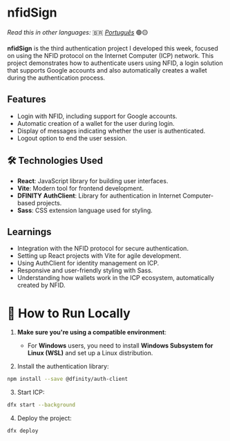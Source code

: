 # nfidSign

_Read this in other languages:_ 🇧🇷 [_Português_](./src/translations/README-ptBR.md) 🟢🟡

**nfidSign** is the third authentication project I developed this week, focused on using the NFID protocol on the Internet Computer (ICP) network. This project demonstrates how to authenticate users using NFID, a login solution that supports Google accounts and also automatically creates a wallet during the authentication process.

## Features

- Login with NFID, including support for Google accounts.
- Automatic creation of a wallet for the user during login.
- Display of messages indicating whether the user is authenticated.
- Logout option to end the user session.

## 🛠️ Technologies Used

- **React**: JavaScript library for building user interfaces.
- **Vite**: Modern tool for frontend development.
- **DFINITY AuthClient**: Library for authentication in Internet Computer-based projects.
- **Sass**: CSS extension language used for styling.

## Learnings

- Integration with the NFID protocol for secure authentication.
- Setting up React projects with Vite for agile development.
- Using AuthClient for identity management on ICP.
- Responsive and user-friendly styling with Sass.
- Understanding how wallets work in the ICP ecosystem, automatically created by NFID.

# 🚧 How to Run Locally

1. **Make sure you're using a compatible environment**:  
   - For **Windows** users, you need to install **Windows Subsystem for Linux (WSL)** and set up a Linux distribution.

2. Install the authentication library:
```bash
npm install --save @dfinity/auth-client
```

3. Start ICP:
```bash
dfx start --background
```

4. Deploy the project:
```bash
dfx deploy
```
